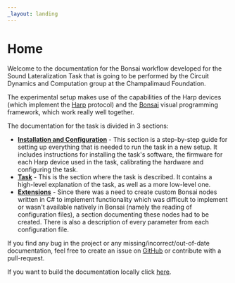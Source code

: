 ```yaml
---
_layout: landing
---
```


# Home

Welcome to the documentation for the Bonsai workflow developed for the Sound Lateralization Task that is going to be performed by the Circuit Dynamics and Computation group at the Champalimaud Foundation.

The experimental setup makes use of the capabilities of the Harp devices (which implement the [Harp](https://harp-tech.org/) protocol) and the [Bonsai](https://bonsai-rx.org/) visual programming framework, which work really well together. 

The documentation for the task is divided in 3 sections:
- **[Installation and Configuration](./installation/software.md)** - This section is a step-by-step guide for setting up everything that is needed to run the task in a new setup. It includes instructions for installing the task's software, the firmware for each Harp device used in the task, calibrating the hardware and configuring the task.
- **[Task](./articles/introduction.md)** - This is the section where the task is described. It contains a high-level explanation of the task, as well as a more low-level one.
- **[Extensions](./api/CF.yml)** - Since there was a need to create custom Bonsai nodes written in C# to implement functionality which was difficult to implement or wasn't available natively in Bonsai (namely the reading of configuration files), a section documenting these nodes had to be created. There is also a description of every parameter from each configuration file.

If you find any bug in the project or any missing/incorrect/out-of-date documentation, feel free to create an issue on [GitHub](https://github.com/fchampalimaud/CDC.SoundLateralizationTask) or contribute with a pull-request.

If you want to build the documentation locally click [here](./documentation.md).